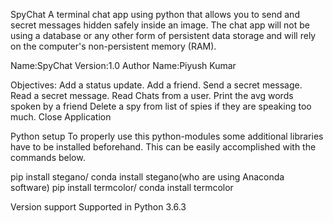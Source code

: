 SpyChat
A terminal chat app using python that allows you to send and secret messages hidden safely inside an image. The chat app will not be using a database or any other form of persistent data storage and will rely on the computer's non-persistent memory (RAM).

Name:SpyChat
Version:1.0
Author Name:Piyush Kumar

Objectives:
Add a status update.
Add a friend.
Send a secret message.
Read a secret message.
Read Chats from a user.
Print the avg words spoken by a friend
Delete a spy from list of spies if they are speaking too much.
Close Application

Python setup
To properly use this python-modules some additional libraries have to be installed beforehand. This can be easily accomplished with the commands below.

pip install stegano/ conda install stegano(who are using Anaconda software)
pip install termcolor/ conda install termcolor

Version support
Supported in Python 3.6.3
